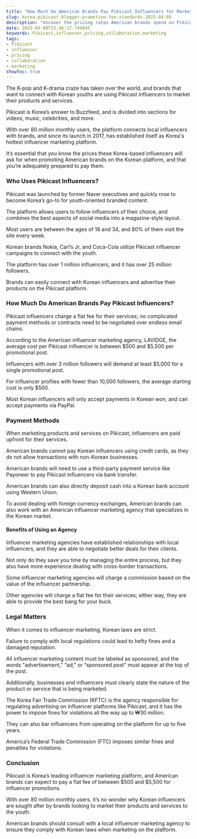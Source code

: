 ```yaml
---
title: "How Much Do American Brands Pay Pikicast Influencers for Marketing?"
slug: korea-pikicast-blogger-promotion-fee-standards-2025-04-09
description: "Uncover the pricing rates American brands spend on Pikicast influencers for K-Wave marketing campaigns in Korea."
date: 2025-04-09T23:46:17.746045
keywords: Pikicast,influencer,pricing,collaboration,marketing
tags:
- Pikicast
- influencer
- pricing
- collaboration
- marketing
showToc: true
---
```


The K-pop and K-drama craze has taken over the world, and brands that want to connect with Korean youths are using Pikicast influencers to market their products and services.

Pikicast is Korea’s answer to Buzzfeed, and is divided into sections for videos, music, celebrities, and more.

With over 80 million monthly users, the platform connects local influencers with brands, and since its launch in 2017, has established itself as Korea's hottest influencer marketing platform.

It’s essential that you know the prices these Korea-based influencers will ask for when promoting American brands on the Korean platform, and that you’re adequately prepared to pay them.

### Who Uses Pikicast Influencers?

Pikicast was launched by former Naver executives and quickly rose to become Korea’s go-to for youth-oriented branded content.

The platform allows users to follow influencers of their choice, and combines the best aspects of social media into a magazine-style layout.

Most users are between the ages of 18 and 34, and 80% of them visit the site every week.

Korean brands Nokia, Carl’s Jr, and Coca-Cola utilize Pikicast influencer campaigns to connect with the youth.

The platform has over 1 million influencers, and it has over 25 million followers.

Brands can easily connect with Korean influencers and advertise their products on the Pikicast platform.

### How Much Do American Brands Pay Pikicast Influencers?

Pikicast influencers charge a flat fee for their services; no complicated payment methods or contracts need to be negotiated over endless email chains.

According to the American influencer marketing agency, LAVIDGE, the average cost per Pikicast influencer is between $500 and $5,500 per promotional post.

Influencers with over 3 million followers will demand at least $5,000 for a single promotional post.

For influencer profiles with fewer than 10,000 followers, the average starting cost is only $500.

Most Korean influencers will only accept payments in Korean won, and can accept payments via PayPal.

### Payment Methods

When marketing products and services on Pikicast, influencers are paid upfront for their services.

American brands cannot pay Korean influencers using credit cards, as they do not allow transactions with non-Korean businesses.

American brands will need to use a third-party payment service like Payoneer to pay Pikicast influencers via bank transfer.

American brands can also directly deposit cash into a Korean bank account using Western Union.

To avoid dealing with foreign currency exchanges, American brands can also work with an American influencer marketing agency that specializes in the Korean market.

#### Benefits of Using an Agency

Influencer marketing agencies have established relationships with local influencers, and they are able to negotiate better deals for their clients.

Not only do they save you time by managing the entire process, but they also have more experience dealing with cross-border transactions.

Some influencer marketing agencies will charge a commission based on the value of the influencer partnership.

Other agencies will charge a flat fee for their services; either way, they are able to provide the best bang for your buck.

### Legal Matters

When it comes to influencer marketing, Korean laws are strict.

Failure to comply with local regulations could lead to hefty fines and a damaged reputation.

All influencer marketing content must be labeled as sponsored, and the words "advertisement,” “ad,” or “sponsored post" must appear at the top of the post.

Additionally, businesses and influencers must clearly state the nature of the product or service that is being marketed.

The Korea Fair Trade Commission (KFTC) is the agency responsible for regulating advertising on influencer platforms like Pikicast, and it has the power to impose fines for violations all the way up to ₩30 million.

They can also bar influencers from operating on the platform for up to five years.

America’s Federal Trade Commission (FTC) imposes similar fines and penalties for violations.

### Conclusion

Pikicast is Korea’s leading influencer marketing platform, and American brands can expect to pay a flat fee of between $500 and $5,500 for influencer promotions.

With over 80 million monthly users, it’s no wonder why Korean influencers are sought after by brands looking to market their products and services to the youth.

American brands should consult with a local influencer marketing agency to ensure they comply with Korean laws when marketing on the platform.